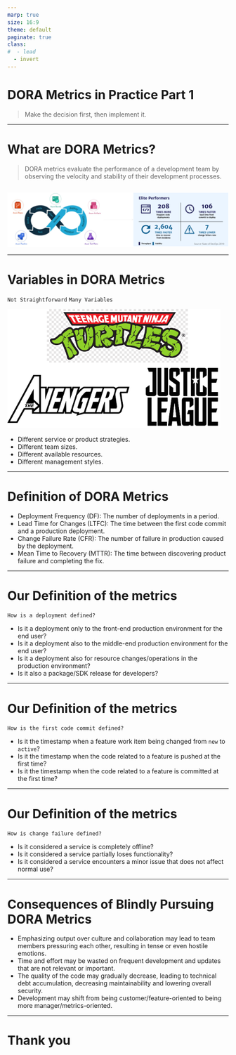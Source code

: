 ```yaml
---
marp: true
size: 16:9
theme: default
paginate: true
class: 
#  - lead
  - invert
---
```


# **DORA Metrics in Practice** Part 1

> Make the decision first, then implement it.

---

# **What are DORA Metrics?**

> DORA metrics evaluate the performance of a development team by observing the velocity and stability of their development processes.

## 
![](../assets/dora-metrics.drawio.png)

---

# **Variables in DORA Metrics**

 `Not Straightforward`
 `Many Variables`

 ![bg right 80%](../assets/teams.drawio.png)

- Different service or product strategies.
- Different team sizes.
- Different available resources.
- Different management styles.

---

# **Definition of DORA Metrics**

- Deployment Frequency (DF): The number of deployments in a period.
- Lead Time for Changes (LTFC): The time between the first code commit and a production deployment.
- Change Failure Rate (CFR): The number of failure in production caused by the deployment.
- Mean Time to Recovery (MTTR): The time between discovering product failure and completing the fix.

---

<!-- header: `Deployment Frequency` `Lead Time for Changes` `Change Failure Rate` `Mean Time to Recovery` -->

# **Our Definition of the metrics**

`How is a deployment defined?`

- Is it a deployment only to the front-end production environment for the end user?
- Is it a deployment also to the middle-end production environment for the end user?
- Is it a deployment also for resource changes/operations in the production environment?
- Is it also a package/SDK release for developers?

---

<!-- header: `Lead Time for Changes` -->

# **Our Definition of the metrics**

`How is the first code commit defined?`

- Is it the timestamp when a feature work item being changed from `new` to `active`?
- Is it the timestamp when the code related to a feature is pushed at the first time?
- Is it the timestamp when the code related to a feature is committed at the first time?

---

<!-- header: `Change Failure Rate` `Mean Time to Recovery` -->

# **Our Definition of the metrics**

`How is change failure defined?`

- Is it considered a service is completely offline?
- Is it considered a service partially loses functionality?
- Is it considered a service encounters a minor issue that does not affect normal use?

---

<!-- header: '' -->

# **Consequences of Blindly Pursuing DORA Metrics**

- Emphasizing output over culture and collaboration may lead to team members pressuring each other, resulting in tense or even hostile emotions.
- Time and effort may be wasted on frequent development and updates that are not relevant or important.
- The quality of the code may gradually decrease, leading to technical debt accumulation, decreasing maintainability and lowering overall security.
- Development may shift from being customer/feature-oriented to being more manager/metrics-oriented.

---

# Thank you

<!-- footer: with some assistance from ChatGPT --> 
